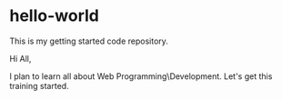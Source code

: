 # hello-world
This is my getting started code repository.

Hi All,

I plan to learn all about Web Programming\Development.
Let's get this training started.
